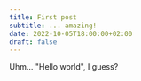 ```yaml
---
title: First post
subtitle: ... amazing!
date: 2022-10-05T18:00:00+02:00
draft: false
---
```


Uhm... "Hello world", I guess?
